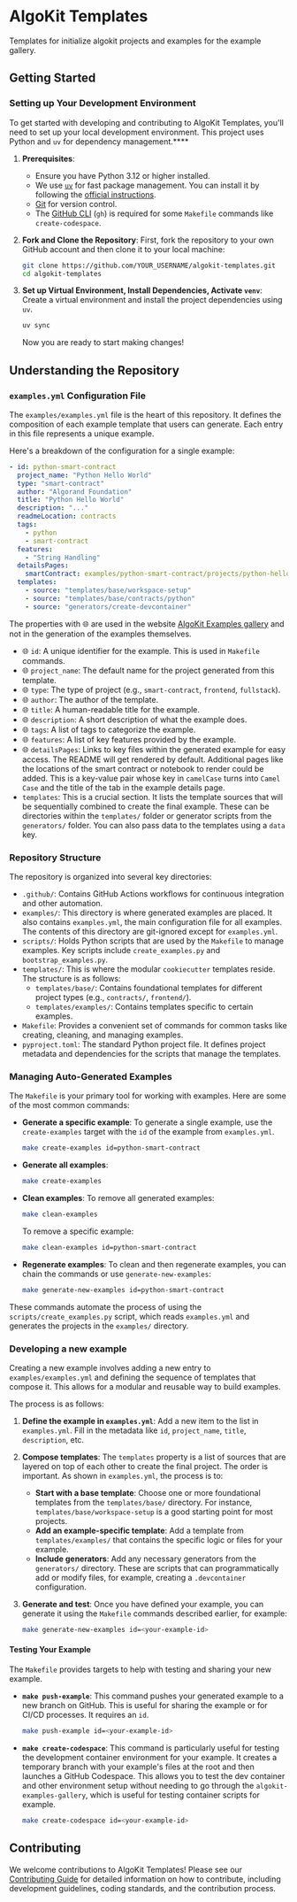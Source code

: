 # AlgoKit Templates

Templates for initialize algokit projects and examples for the example gallery.

## Getting Started

### Setting up Your Development Environment

To get started with developing and contributing to AlgoKit Templates, you'll need to set up your local development environment. This project uses Python and `uv` for dependency management.****

1. **Prerequisites**:
    * Ensure you have Python 3.12 or higher installed.
    * We use [`uv`](https://github.com/astral-sh/uv) for fast package management. You can install it by following the [official instructions](https://docs.astral.sh/uv/getting-started/installation/).
    * [Git](https://git-scm.com/) for version control.
    * The [GitHub CLI](https://cli.github.com/) (`gh`) is required for some `Makefile` commands like `create-codespace`.

2. **Fork and Clone the Repository**:
    First, fork the repository to your own GitHub account and then clone it to your local machine:

    ```bash
    git clone https://github.com/YOUR_USERNAME/algokit-templates.git
    cd algokit-templates
    ```

3. **Set up Virtual Environment, Install Dependencies, Activate `venv`**:
    Create a virtual environment and install the project dependencies using `uv`.

    ```bash
    uv sync
    ```

    Now you are ready to start making changes!

## Understanding the Repository

### `examples.yml` Configuration File

The `examples/examples.yml` file is the heart of this repository. It defines the composition of each example template that users can generate. Each entry in this file represents a unique example.

Here's a breakdown of the configuration for a single example:

```yaml
- id: python-smart-contract
  project_name: "Python Hello World"
  type: "smart-contract"
  author: "Algorand Foundation"
  title: "Python Hello World"
  description: "..."
  readmeLocation: contracts
  tags:
    - python
    - smart-contract
  features:
    - "String Handling"
  detailsPages:
    smartContract: examples/python-smart-contract/projects/python-hello-world-contracts/smart_contracts/hello_world/contract.py
  templates:
    - source: "templates/base/workspace-setup"
    - source: "templates/base/contracts/python"
    - source: "generators/create-devcontainer"
```

The properties with 🌐 are used in the website [AlgoKit Examples gallery](https://github.com/algorandfoundation/algokit-example-gallery) and not in the generation of the examples themselves.

* 🌐 `id`: A unique identifier for the example. This is used in `Makefile` commands.
* 🌐 `project_name`: The default name for the project generated from this template.
* 🌐 `type`: The type of project (e.g., `smart-contract`, `frontend`, `fullstack`).
* 🌐 `author`: The author of the template.
* 🌐 `title`: A human-readable title for the example.
* 🌐 `description`: A short description of what the example does.
* 🌐 `tags`: A list of tags to categorize the example.
* 🌐 `features`: A list of key features provided by the example.
* 🌐 `detailsPages`: Links to key files within the generated example for easy access. The README will get rendered by default. Additional pages like the locations of the smart contract or notebook to render could be added. This is a key-value pair whose key  in `camelCase` turns into `Camel Case` and the title of the tab in the example details page.
* `templates`: This is a crucial section. It lists the template sources that will be sequentially combined to create the final example. These can be directories within the `templates/` folder or generator scripts from the `generators/` folder. You can also pass data to the templates using a `data` key.

### Repository Structure

The repository is organized into several key directories:

* `.github/`: Contains GitHub Actions workflows for continuous integration and other automation.
* `examples/`: This directory is where generated examples are placed. It also contains `examples.yml`, the main configuration file for all examples. The contents of this directory are git-ignored except for `examples.yml`.
* `scripts/`: Holds Python scripts that are used by the `Makefile` to manage examples. Key scripts include `create_examples.py` and `bootstrap_examples.py`.
* `templates/`: This is where the modular `cookiecutter` templates reside. The structure is as follows:
  * `templates/base/`: Contains foundational templates for different project types (e.g., `contracts/`, `frontend/`).
  * `templates/examples/`: Contains templates specific to certain examples.
* `Makefile`: Provides a convenient set of commands for common tasks like creating, cleaning, and managing examples.
* `pyproject.toml`: The standard Python project file. It defines project metadata and dependencies for the scripts that manage the templates.

### Managing Auto-Generated Examples

The `Makefile` is your primary tool for working with examples. Here are some of the most common commands:

* **Generate a specific example**:
    To generate a single example, use the `create-examples` target with the `id` of the example from `examples.yml`.

    ```bash
    make create-examples id=python-smart-contract
    ```

* **Generate all examples**:

    ```bash
    make create-examples
    ```

* **Clean examples**:
    To remove all generated examples:

    ```bash
    make clean-examples
    ```

    To remove a specific example:

    ```bash
    make clean-examples id=python-smart-contract
    ```

* **Regenerate examples**:
    To clean and then regenerate examples, you can chain the commands or use `generate-new-examples`:

    ```bash
    make generate-new-examples id=python-smart-contract
    ```

These commands automate the process of using the `scripts/create_examples.py` script, which reads `examples.yml` and generates the projects in the `examples/` directory.

### Developing a new example

Creating a new example involves adding a new entry to `examples/examples.yml` and defining the sequence of templates that compose it. This allows for a modular and reusable way to build examples.

The process is as follows:

1. **Define the example in `examples.yml`**: Add a new item to the list in `examples.yml`. Fill in the metadata like `id`, `project_name`, `title`, `description`, etc.

2. **Compose templates**: The `templates` property is a list of sources that are layered on top of each other to create the final project. The order is important. As shown in `examples.yml`, the process is to:
    * **Start with a base template**: Choose one or more foundational templates from the `templates/base/` directory. For instance, `templates/base/workspace-setup` is a good starting point for most projects.
    * **Add an example-specific template**: Add a template from `templates/examples/` that contains the specific logic or files for your example.
    * **Include generators**: Add any necessary generators from the `generators/` directory. These are scripts that can programmatically add or modify files, for example, creating a `.devcontainer` configuration.

3. **Generate and test**: Once you have defined your example, you can generate it using the `Makefile` commands described earlier, for example:

    ```bash
    make generate-new-examples id=<your-example-id>
    ```

#### Testing Your Example

The `Makefile` provides targets to help with testing and sharing your new example.

* **`make push-example`**: This command pushes your generated example to a new branch on GitHub. This is useful for sharing the example or for CI/CD processes. It requires an `id`.

    ```bash
    make push-example id=<your-example-id>
    ```

* **`make create-codespace`**: This command is particularly useful for testing the development container environment for your example. It creates a temporary branch with your example's files at the root and then launches a GitHub Codespace. This allows you to test the dev container and other environment setup without needing to go through the `algokit-examples-gallery`, which is useful for testing container scripts for example.

    ```bash
    make create-codespace id=<your-example-id>
    ```

## Contributing

We welcome contributions to AlgoKit Templates! Please see our [Contributing Guide](CONTRIBUTING.md) for detailed information on how to contribute, including development guidelines, coding standards, and the contribution process.
